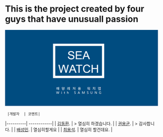 This is the project created by four guys that have unusuall passion
===================================================

![Alt text](/image/md1.png)

     |개발자  | 코멘트|
   |----------| ------------|
   |  [김동환](https://github.com/dongkakika). | > 열심히 하겠습니다. |
   |  [권용균](https://github.com/YongGyunKwon). | > 감사합니다. |
   |  [배성민](https://github.com/SeongMinBae). | 열심히할게요 |
   | [최용석](https://github.com/dydtjr1515). | 열심히 할건데요. |